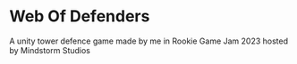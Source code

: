 # Web Of Defenders
 A unity tower defence game made by me in Rookie Game Jam 2023 hosted by Mindstorm Studios
